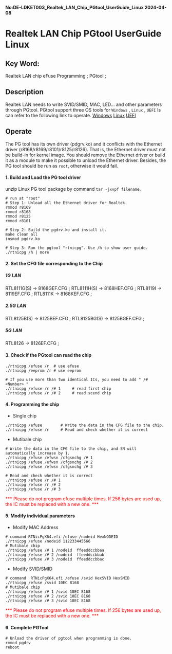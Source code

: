 **No:DE-LDKET003_Realtek_LAN_Chip_PGtool_UserGuide_Linux 2024-04-08**
# Realtek LAN Chip PGtool UserGuide Linux
## Key Word:

Realtek LAN chip eFuse Programming ; PGtool ; 

## Description

Realtek LAN needs to write SVID/SMID, MAC, LED... and other parameters through PGtool.
PGtool support three OS tools for `Windows` , `Linux` , `UEFI`
Is can refer to the following link to operate.
[Windows](./DE-LDRET002_Realtek_LAN_Chip_PGtool_UserGuide_Win.md)
[Linux](./DE-LDRET003_Realtek_LAN_Chip_PGtool_UserGuide_Linux.md)
[UEFI](./DE-LDRET004_Realtek_LAN_Chip_PGtool_UserGuide_UEFI.md)

## Operate
The PG tool has its own driver (pdgrv.ko) and it conflicts with the Ethernet driver (r8168/r8169/r8101/r8125/r8126).
That is, the Ethernet driver must not be build-in for kernel image. 
You should remove the Ethernet driver or build it as a module to make it possible to unload the Ethernet driver. 
Besides, the PG tool should be run as `root`, 
otherwise it would fail.

#### 1. Build and Load the PG tool driver
unzip Linux PG tool package by command `tar -jxvpf filename`.
```shell
# run at "root" 
# Step 1: Unload all the Ethernet driver for Realtek.
rmmod r8169
rmmod r8168
rmmod r8125
rmmod r8101

# Step 2: Build the pgdrv.ko and install it.
make clean all
insmod pgdrv.ko

# Step 3: Run the pgtool "rtnicpg". Use /h to show user guide.
./rtnicpg /h | more

```

#### 2. Set the CFG file corresponding to the Chip
##### 1G LAN
RTL8111G(S) -> 8168GEF.CFG ; 
RTL8111H(S) -> 8168HEF.CFG ; 
RTL8119I -> 8119EF.CFG ; 
RTL8111K -> 8168KEF.CFG ; 
##### 2.5G LAN
RTL8125B(S) -> 8125BEF.CFG ; 
RTL8125BG(S) -> 8125BGEF.CFG ; 
##### 5G LAN
RTL8126 -> 8126EF.CFG ; 

#### 3. Check if the PGtool can read the chip
```shell
./rtnicpg /efuse /r  # use efuse
./rtnicpg /eeprom /r # use eeprom

# If you use more than two identical ICs, you need to add " /# <Number> "
./rtnicpg /efuse /r /# 1     # read first chip
./rtnicpg /efuse /r /# 2     # read scend chip
```

#### 4. Programming the chip
* Single chip
```shell
./rtnicpg /efuse        # Write the data in the CFG file to the chip.
./rtnicpg /efuse /r     # Read and check whether it is correct
```
* Mutibale chip
```shell
# Write the data in the CFG file to the chip, and SN will automatically increase by 1.
./rtnicpg /efuse /efwsn /cfgsnchg /# 1 
./rtnicpg /efuse /efwsn /cfgsnchg /# 2
./rtnicpg /efuse /efwsn /cfgsnchg /# 3

# Read and check whether it is correct
./rtnicpg /efuse /r /# 1
./rtnicpg /efuse /r /# 2
./rtnicpg /efuse /r /# 3
```
<font color="#FF0000">*** Please do not program efuse multiple times. If 256 bytes are used up, the IC must be replaced with a new one. ***</font>

#### 5. Modify individual parameters

* Modify MAC Address
```shell
# command RTNicPgX64.efi /efuse /nodeid HexNODEID
./rtnicpg /efuse /nodeid 112233445566
# Mutibale chip
./rtnicpg /efuse /# 1 /nodeid  ffeeddccbbaa 
./rtnicpg /efuse /# 2 /nodeid  ffeeddccbbab
./rtnicpg /efuse /# 3 /nodeid  ffeeddccbbac 
```

* Modify SVID/SMID
```shell
# command  RTNicPgX64.efi /efuse /svid HexSVID HexSMID
./rtnicpg /efuse /svid 10EC 8168
# Mutibale chip
./rtnicpg /efuse /# 1 /svid 10EC 8168
./rtnicpg /efuse /# 2 /svid 10EC 8168
./rtnicpg /efuse /# 3 /svid 10EC 8168
```

<font color="#FF0000">*** Please do not program efuse multiple times. If 256 bytes are used up, the IC must be replaced with a new one. ***</font>

#### 6. Complete PGTool
```shell
# Unload the driver of pgtool when programming is done.
rmmod pgdrv
reboot
```
